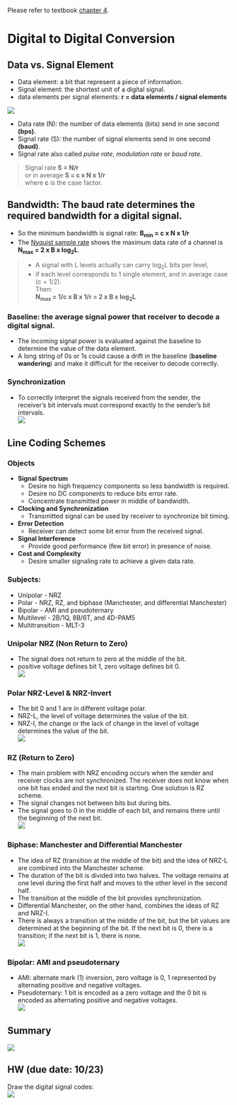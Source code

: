 Please refer to textbook [chapter 4](https://github.com/cnchenpu/data-comm/blob/master/ppt/Ch4-Forouzan.ppt).

# Digital to Digital Conversion

## Data vs. Signal Element
- Data element: a bit that represent a piece of information.
- Signal element: the shortest unit of a digital signal.
- data elements per signal elements: __r = data elements / signal elements__

![](fig/data-signal-element.png)

- Data rate (N): the number of data elements (bits) send in one second __(bps)__.
- Signal rate (S): the number of signal elements send in one second __(baud)__.
- Signal rate also called _pulse rate_, _modulation rate_ or _baud rate_.
> Signal rate __S = N/r__ <br>
> or in average __S = c x N x 1/r__ <br>
> where __c__ is the case factor.

## Bandwidth: The baud rate determines the required bandwidth for a digital signal.
- So the minimum bandwidth is signal rate: __B<sub>min</sub> = c x N x 1/r__
- The [Nyquist sample rate](https://github.com/cnchenpu/data-comm/blob/master/08_data-comm_channel.md#noiseless-channel) shows the maximum data rate of a channel is __N<sub>max</sub> = 2 x B x log<sub>2</sub>L__.
> - A signal with L levels actually can carry log<sub>2</sub>L bits per level, <br>
> - if each level corresponds to 1 single element, and in average case (c = 1/2). <br>
> Then: <br>
> __N<sub>max</sub> = 1/c x B x 1/r = 2 x B x log<sub>2</sub>L__

### Baseline: the average signal power that receiver to decode a digital signal.
- The incoming signal power is evaluated against the baseline to determine the value of the data element.
- A long string of 0s or 1s could cause a drift in the baseline (__baseline wandering__) and make it difficult for the receiver to decode correctly.

### Synchronization
- To correctly interpret the signals received from the sender, the receiver’s bit intervals must correspond exactly to the sender’s bit intervals. <br>
![](fig/digi-sign-sync.png)

## Line Coding Schemes
### Objects
- __Signal Spectrum__
  - Desire no high frequency components so less bandwidth is required.
  - Desire no DC components to reduce bits error rate.
  - Concentrate transmitted power in middle of bandwidth.
- __Clocking and Synchronization__
  - Transmitted signal can be used by receiver to synchronize bit timing.
- __Error Detection__
  - Receiver can detect some bit error from the received signal.
- __Signal Interference__
  - Provide good performance (few bit error) in presence of noise.
- __Cost and Complexity__
  - Desire smaller signaling rate to achieve a given data rate.

### Subjects:
- Unipolar - NRZ
- Polar - NRZ, RZ, and biphase (Manchester, and differential Manchester)
- Bipolar - AMI and pseudoternary
- Multilevel - 2B/1Q, 8B/6T, and 4D-PAM5
- Multitransition - MLT-3

### Unipolar NRZ (Non Return to Zero)
- The signal does not return to zero at the middle of the bit.
- positive voltage defines bit 1, zero voltage defines bit 0. <br>
![](fig/NRZ.png)

### Polar NRZ-Level & NRZ-Invert
- The bit 0 and 1 are in different voltage polar.
- NRZ-L, the level of voltage determines the value of the bit.
- NRZ-I, the change or the lack of change in the level of voltage determines the value of the bit. <br>
![](fig/NRZ-I.png)

### RZ (Return to Zero)
- The main problem with NRZ encoding occurs when the sender and receiver clocks are not synchronized. The receiver does not know when one bit has ended and the next bit is starting. One solution is RZ scheme.
- The signal changes not between bits but during bits.
- The signal goes to 0 in the middle of each bit, and remains there until the beginning of the next bit. <br>
![](fig/RZ.png)

### Biphase: Manchester and Differential Manchester
- The idea of RZ (transition at the middle of the bit) and the idea of NRZ-L are combined into the Manchester scheme.
- The duration of the bit is divided into two halves. The voltage remains at one level during the first half and moves to the other level in the second half.
- The transition at the middle of the bit provides synchronization.
- Differential Manchester, on the other hand, combines the ideas of RZ and NRZ-I.
- There is always a transition at the middle of the bit, but the bit values are determined at the beginning of the bit. If the next bit is 0, there is a transition; if the next bit is 1, there is none. <br>
![](fig/Manchester.png)

### Bipolar: AMI and pseudoternary
- AMI: alternate mark (1) inversion, zero voltage is 0, 1 represented by alternating positive and negative voltages.
- Pseudoternary: 1 bit is encoded as a zero voltage and the 0 bit is encoded as alternating positive and negative voltages. <br>
![](fig/bipolar.png)

## Summary
![](fig/line-coding.png)

## HW (due date: 10/23)
Draw the digital signal codes: <br>
![](fig/digi-line-code.png)
